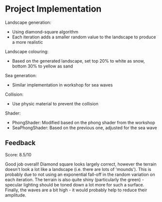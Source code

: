 # Project Implementation

Landscape generation:
- Using diamond-square algorithm
- Each iteration adds a smaller random value to the landscape to produce a 
  more realistic

Landscape colouring:
- Based on the generated landscape, set top 20% to white as snow, bottom 
  30% to yellow as sand

Sea generation:
- Similar implementation in workshop for sea waves

Collision:
- Use physic material to prevent the collision

Shader:
- PhongShader: Modified based on the phong shader from the workshop
- SeaPhongShader: Based on the previous one, adjusted for the sea wave

## Feedback
Score: 8.5/10

Good job overall! Diamond square looks largely correct, however the terrain doesn't look a lot like a landscape (i.e. there are lots of 'mounds'). This is probably due to not using an exponential fall-off in the random variation on each iteration. The terrain is also quite shiny (particularly the green) - specular lighting should be toned down a lot more for such a surface. Finally, the waves are a bit high - it would probably help to reduce their amplitude.
